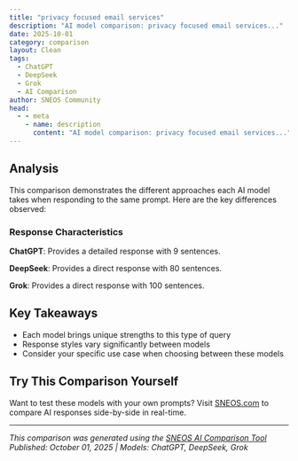 ```yaml
---
title: "privacy focused email services"
description: "AI model comparison: privacy focused email services..."
date: 2025-10-01
category: comparison
layout: Clean
tags:
  - ChatGPT
  - DeepSeek
  - Grok
  - AI Comparison
author: SNEOS Community
head:
  - - meta
    - name: description
      content: "AI model comparison: privacy focused email services..."
---
```


<ChatComparison
  title="privacy focused email services"
  prompt="privacy focused email services"
  :responses='{
    "ChatGPT": "Here are some privacy-focused email services known for protecting user data and offering enhanced security features:\n\n1. **Proton Mail**  \n   - End-to-end encryption  \n   - No personal information required to sign up  \n   - Open source  \n   - Based in Switzerland (strong privacy laws)  \n\n2. **Tutanota**  \n   - End-to-end encrypted email and calendar  \n   - Open source  \n   - No ads, no tracking  \n   - Based in Germany (strict GDPR compliance)  \n\n3. **Mailfence**  \n   - End-to-end encryption with OpenPGP  \n   - Digital signatures  \n   - Located in Belgium (privacy-friendly jurisdiction)  \n   - Integrated calendar, contacts, and documents  \n\n4. **Posteo**  \n   - Strong focus on privacy and sustainability  \n   - No personal data required at signup  \n   - Supports two-factor authentication (2FA)  \n   - Based in Germany  \n\n5. **CounterMail**  \n   - End-to-end encryption using OpenPGP  \n   - Focus on security: no logs, diskless web servers  \n   - Two-factor authentication  \n   - Based in Sweden  \n\n6. **StartMail**  \n   - Based on PGP encryption  \n   - Developed by the makers of StartPage search engine  \n   - Privacy-focused policies, based in the Netherlands  \n\n7. **Runbox**  \n   - Privacy-focused email service from Norway  \n   - Strong encryption and security features  \n   - No ads or tracking  \n\nEach of these services emphasizes privacy, security, and minimal data collection. When choosing one, consider features, pricing, ease of use, and jurisdiction.",
    "DeepSeek": "Of course. The demand for privacy-focused email services has grown significantly as people become more aware of data collection by large tech companies. These services prioritize user security, data ownership, and transparency over free, ad-supported models.\n\nHere is a breakdown of what to look for and a comparison of the leading privacy-focused email providers.\n\n### Key Features of a Privacy-Focused Email Service\n\nWhen evaluating these services, look for:\n\n1.  **End-to-End Encryption (E2EE):** This ensures that only you and the recipient can read the email content. The service provider cannot decrypt it. (Note: This typically only works when both parties use the same service or standard).\n2.  **Zero-Access Encryption:** The provider encrypts your data on their servers with a key they don\u0027t have. Even if they are compelled to hand over your data, they cannot decrypt it.\n3.  **Jurisdiction:** The country where the company is based determines its data protection laws. Services based in privacy-friendly countries (like Switzerland or Germany) are preferable.\n4.  **Open Source:** Publicly available code allows security experts to audit it for vulnerabilities, ensuring there are no hidden backdoors.\n5.  **No/Limited Data Logging:** They should collect minimal metadata (e.g., IP addresses) and be transparent about what they do log.\n6.  **Alias Support:** The ability to create disposable email aliases to protect your main email address from spam and data breaches.\n\n---\n\n### Top Privacy-Focused Email Services Compared\n\nHere are the most prominent players in the space:\n\n| Feature | **Proton Mail** | **Tutanota** | **Mailbox.org** | **StartMail** | **Skiff** |\n| :--- | :--- | :--- | :--- | :--- | :--- |\n| **Pricing Model** | Freemium / Paid | Freemium / Paid | Paid (\u20AC3/mo) | Paid | Freemium / Paid |\n| **Base Country** | **Switzerland** (strong privacy laws) | **Germany** (strong privacy laws) | **Germany** (strong privacy laws) | **Netherlands** (good privacy laws) | **Switzerland** (strong privacy laws) |\n| **Encryption** | Zero-Access, E2EE (between Proton users), PGP support | Zero-Access, E2EE (between Tutanota users), can password-protect emails to outsiders | Zero-Access, PGP support (can be automated) | Zero-Access, PGP support | Zero-Access, E2EE |\n| **Open Source** | **Yes** (client apps) | **Yes** (client apps) | Partially | No | **Yes** |\n| **Free Plan** | **Yes** (1 GB, 1 address) | **Yes** (1 GB, 1 alias) | **No** (30-day trial) | **No** (30-day trial) | **Yes** (10 GB, 4 aliases) |\n| **Key Strengths** | Most well-known, strong security, PGP compatibility, Proton ecosystem (Drive, VPN, Calendar). | Built-in E2EE for calendars, very affordable paid plans, simple interface. | Full email suite (calendar, contacts), uses standard IMAP/SMTP (with PGP). | User-friendly, from creators of StartPage search, one-click aliases. | Modern UI, generous free plan, includes Skiff Pages \u0026 Drive, Web3/crypto-friendly. |\n| **Potential Drawbacks** | Can be slower to develop new features, search is limited due to encryption. | Less flexible with external PGP, custom domain on paid plans only. | Not fully open source, interface can feel less modern. | No free plan, not open source. | Newer company, still building a long-term track record. |\n\n---\n\n### Detailed Provider Overview\n\n#### 1. Proton Mail\nOften considered the gold standard, Proton Mail was founded by CERN scientists with a focus on privacy.\n*   **Pros:** Excellent reputation, strong security model, transparent, part of a growing privacy ecosystem (Proton VPN, Drive, Calendar). The free plan is very capable for basic use.\n*   **Cons:** Advanced features like custom filters and more sophisticated search require a paid plan. Some find the mobile app experience less fluid than mainstream options.\n\n#### 2. Tutanota\nA strong competitor to Proton, Tutanota offers a streamlined and very secure experience.\n*   **Pros:** Extremely affordable premium plans. Includes an encrypted calendar even on free plans. The encryption is built-in and seamless for communicating with other Tutanota users.\n*   **Cons:** Its handling of external PGP is less straightforward than Proton\u0027s. The interface is simpler, which some may see as a pro or con.\n\n#### 3. Mailbox.org\nA privacy-focused service that takes a more traditional approach, ideal for those who need a full productivity suite.\n*   **Pros:** Offers a complete package (email, calendar, contacts, cloud storage) for a flat fee. Uses standard protocols (IMAP/SMTP) which works with any email client, while still offering PGP encryption. Great for businesses or users transitioning from Outlook/Gmail.\n*   **Cons:** No free plan, and the interface can feel a bit dated compared to others.\n\n#### 4. StartMail\nCreated by the team behind the private search engine StartPage, it emphasizes user-friendliness.\n*   **Pros:** Very easy to use, with a clean interface. Its one-click \u0022burner\u0022 email aliases are excellent for signing up to websites. Pay-per-year model for one user.\n*   **Cons:** No free plan and it is not open source, which is a downside for transparency purists.\n\n#### 5. Skiff\nA newer, modern contender that is quickly gaining popularity, especially in the Web3 and crypto communities.\n*   **Pros:** Beautiful and intuitive interface, very generous free plan (10 GB storage), includes encrypted file storage and a document editor. Strong commitment to being open source.\n*   **Cons:** As a newer company, it doesn\u0027t have the long-standing reputation of a service like Proton. Some may prefer a more established provider for their primary email.\n\n### Honorable Mentions\n\n*   **Posteo:** A German-based, eco-friendly provider that is very affordable and privacy-focused. It does not support custom domains, which is a deal-breaker for some.\n*   **FastMail:** A powerful email service focused on speed and excellent standards compliance (IMAP, JMAP). It is **not** E2EE, but it has a strong privacy policy and is based in Australia (a member of Five Eyes). It\u0027s best for those who prioritize features and speed over absolute encryption.\n\n### How to Choose the Right One for You\n\n*   **For Most People Starting Out:** Try the free plans from **Proton Mail** or **Skiff**. They give you a great feel for the service without commitment.\n*   **For Maximum Security and Reputation:** **Proton Mail** is the leader for a reason.\n*   **For a Full Productivity Suite (Calendar, Contacts):** **Tutanota** (encrypted) or **Mailbox.org** (PGP-based) are your best bets.\n*   **For Ease of Use and Disposable Aliases:** **StartMail** is designed for this.\n*   **For a Modern Interface and Generous Free Storage:** **Skiff** is an excellent choice.\n\n**Final Warning:** No service can provide E2EE when emailing someone using Gmail, Outlook, etc., unless you use complex PGP encryption externally. The primary benefit of these services is that they **protect your data at rest** and ensure your provider isn\u0027t mining your inbox for profit.",
    "Grok": "There are several privacy-focused email services that prioritize user security, encryption, and data protection. These services often avoid tracking, minimize data collection, and sometimes offer end-to-end encryption (E2EE) to ensure that only the sender and recipient can read the emails. Below is a list of some of the most popular privacy-focused email providers:\n\n### 1. ProtonMail\n   - **Key Features**:\n     - End-to-end encryption by default (for emails sent between ProtonMail users).\n     - Open-source encryption libraries.\n     - No personal information required to sign up (anonymous sign-up possible).\n     - Based in Switzerland, which has strong privacy laws.\n     - Does not log IP addresses or track users.\n   - **Free Plan**: 500 MB storage, 150 messages per day.\n   - **Paid Plans**: Start at $6.99/month for 5 GB storage and additional features like custom domains.\n   - **Best For**: Users looking for strong encryption and a user-friendly interface.\n   - **Website**: [proton.me/mail](https://proton.me/mail)\n\n### 2. Tutanota\n   - **Key Features**:\n     - End-to-end encryption for emails, contacts, and calendars (even for emails sent to non-Tutanota users via a secure link).\n     - Open-source codebase (except for some server-side components).\n     - No ads or tracking.\n     - Based in Germany, which has strict privacy regulations.\n     - Encrypts subject lines and attachments (unlike ProtonMail in some cases).\n   - **Free Plan**: 1 GB storage, limited to one user.\n   - **Paid Plans**: Start at \u20AC1/month for additional storage and features.\n   - **Best For**: Users who want full encryption, including subject lines, at a low cost.\n   - **Website**: [tutanota.com](https://tutanota.com)\n\n### 3. Mailbox.org\n   - **Key Features**:\n     - End-to-end encryption support (via OpenPGP or built-in tools).\n     - Based in Germany with strong privacy protections.\n     - Offers additional productivity tools like calendars, cloud storage, and video conferencing.\n     - No ads or tracking; data is stored securely.\n   - **Free Plan**: No free tier, but offers a 30-day free trial.\n   - **Paid Plans**: Start at \u20AC1/month for 2 GB email storage and additional features.\n   - **Best For**: Users who want a privacy-focused alternative to Gmail with extra tools.\n   - **Website**: [mailbox.org](https://mailbox.org)\n\n### 4. Posteo\n   - **Key Features**:\n     - End-to-end encryption support (via OpenPGP or browser-based encryption).\n     - Based in Germany with a strong focus on privacy and sustainability (runs on green energy).\n     - Anonymous sign-up (no personal data required).\n     - No ads or tracking.\n   - **Free Plan**: No free tier.\n   - **Paid Plans**: \u20AC1/month for 2 GB storage, with options to increase storage.\n   - **Best For**: Budget-conscious users who want basic, privacy-focused email.\n   - **Website**: [posteo.de](https://posteo.de)\n\n### 5. StartMail\n   - **Key Features**:\n     - End-to-end encryption via OpenPGP (manual setup required).\n     - Based in the Netherlands, with strong privacy laws.\n     - Allows sending encrypted emails to non-StartMail users with a password-protected link.\n     - No ads or tracking.\n   - **Free Plan**: No free tier, but offers a 7-day free trial.\n   - **Paid Plans**: Start at $59.95/year for 10 GB storage.\n   - **Best For**: Users who want a straightforward, privacy-focused email with a focus on security.\n   - **Website**: [startmail.com](https://www.startmail.com)\n\n### 6. Hushmail\n   - **Key Features**:\n     - End-to-end encryption for emails between Hushmail users or via a secure link for non-users.\n     - Based in Canada (subject to some government oversight, so less ideal than EU-based services).\n     - No ads in the premium version.\n     - Easy-to-use interface with built-in encryption.\n   - **Free Plan**: Limited free tier (Hushmail for Personal).\n   - **Paid Plans**: Start at $9.99/month for additional features.\n   - **Best For**: Users who prioritize ease of use over absolute privacy.\n   - **Website**: [hushmail.com](https://www.hushmail.com)\n\n### 7. CounterMail\n   - **Key Features**:\n     - End-to-end encryption with OpenPGP.\n     - Based in Sweden, with strong privacy protections.\n     - No server-side storage of decryption keys (keys are stored client-side).\n     - Anonymous sign-up and no IP logging.\n     - Diskless web servers to prevent data leaks.\n   - **Free Plan**: No free tier, but offers a 7-day free trial.\n   - **Paid Plans**: Start at $3.29/month for 4 GB storage.\n   - **Best For**: Advanced users who want maximum security and anonymity.\n   - **Website**: [countermail.com](https://countermail.com)\n\n### Key Considerations:\n- **Jurisdiction**: Choose a service based in a country with strong privacy laws (e.g., Switzerland or Germany). Avoid services in countries with heavy surveillance (e.g., under the Five Eyes alliance if you\u0027re highly privacy-conscious).\n- **Encryption**: Look for end-to-end encryption by default if you want maximum security. Some services require manual setup for E2EE.\n- **Open Source**: Open-source services allow independent audits of their code, increasing trust (e.g., ProtonMail and Tutanota).\n- **Anonymity**: Some services allow anonymous sign-up without personal information, which is ideal for maximum privacy.\n- **Cost**: Many privacy-focused email services are paid, as they don\u2019t rely on ads or data monetization to sustain operations.\n\n### Recommendation:\nIf you\u0027re new to privacy-focused email, **ProtonMail** and **Tutanota** are the most user-friendly and widely trusted options. For advanced users or those seeking maximum anonymity, consider **CounterMail**. Always assess your specific needs (e.g., storage, budget, or additional features like calendars) when choosing a service."
  }'
  published-date="15:55"
/>

## Analysis

This comparison demonstrates the different approaches each AI model takes when responding to the same prompt. Here are the key differences observed:

### Response Characteristics

**ChatGPT**: Provides a detailed response with 9 sentences. 

**DeepSeek**: Provides a direct response with 80 sentences. 

**Grok**: Provides a direct response with 100 sentences. 

## Key Takeaways

- Each model brings unique strengths to this type of query
- Response styles vary significantly between models
- Consider your specific use case when choosing between these models

## Try This Comparison Yourself

Want to test these models with your own prompts? Visit [SNEOS.com](https://sneos.com) to compare AI responses side-by-side in real-time.

---

*This comparison was generated using the [SNEOS AI Comparison Tool](https://sneos.com)*
*Published: October 01, 2025 | Models: ChatGPT, DeepSeek, Grok*
